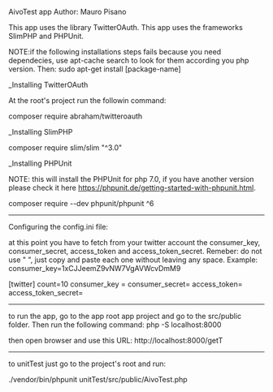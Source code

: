 AivoTest app
Author: Mauro Pisano

This app uses the library TwitterOAuth.
This app uses the frameworks SlimPHP and PHPUnit.

NOTE:if the following installations steps fails because you need dependecies, use apt-cache search to look for them according you php version. Then:
              sudo apt-get install [package-name]

_Installing TwitterOAuth

At the root's project run the followin command: 

composer require abraham/twitteroauth

_Installing SlimPHP

composer require slim/slim "^3.0"

_Installing PHPUnit

NOTE: this will install the PHPUnit for php 7.0, if you have another version please check it here https://phpunit.de/getting-started-with-phpunit.html.

composer require --dev phpunit/phpunit ^6 

--------------------------------------------------------------------------

Configuring the config.ini file:

at this point you have to fetch from your twitter account the consumer_key, consumer_secret, access_token and access_token_secret.
Remeber: do not use " ", just copy and paste each one without leaving any space. Example:  consumer_key=1xCJJeemZ9vNW7VgAVWcvDmM9

[twitter]
count=10
consumer_key =
consumer_secret=
access_token=
access_token_secret=


--------------------------------------------------------------------------

to run the app, go to the app root app project and go to the src/public folder. Then run the following command:
php -S localhost:8000

then open browser and use this URL: http://localhost:8000/getT

--------------------------------------------------------------------------

to unitTest just go to the project's root and run:

./vendor/bin/phpunit unitTest/src/public/AivoTest.php
